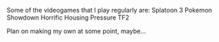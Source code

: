 Some of the videogames that I play regularly are:
Splatoon 3
Pokemon Showdown
Horrific Housing
Pressure
TF2

Plan on making my own at some point, maybe...